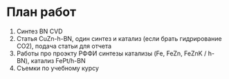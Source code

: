 # План работ

1. Синтез BN CVD
2. Статья CuZn-h-BN, один синтез и катализ (если брать гидрирование СО2), подача статьи для отчета
3. Работы про проэкту РФФИ синтезы катализы (Fe, FeZn, FeZnK / h-BN), катализ FePt/h-BN
4. Съемки по учебному курсу
